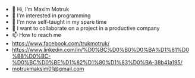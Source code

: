 - 👋 Hi, I’m Maxim Motruk
- 👀 I'm interested in programming
- 🌱 I'm now self-taught in my spare time
- 💞️ I want to collaborate on a project in a productive company
- 📫 How to reach me  
- https://www.facebook.com/trukmotruk/
- https://www.linkedin.com/in/%D0%BC%D0%B0%D0%BA%D1%81%D0%B8%D0%BC-%D0%BC%D0%BE%D1%82%D1%80%D1%83%D0%BA-38b41a195/
- motrukmaksim01@gmail.com
<!---
MakcFaktor/MakcFaktor is a ✨ special ✨ repository because its `README.md` (this file) appears on your GitHub profile.
You can click the Preview link to take a look at your changes.
--->
